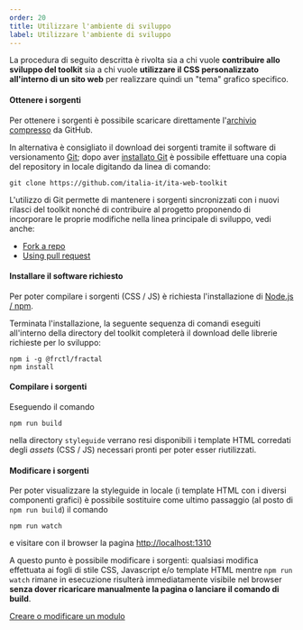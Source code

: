 ```yaml
---
order: 20
title: Utilizzare l'ambiente di sviluppo
label: Utilizzare l'ambiente di sviluppo
---
```


La procedura di seguito descritta è rivolta sia a chi vuole **contribuire allo sviluppo del toolkit**
sia a chi vuole **utilizzare il CSS personalizzato all'interno di un sito web**
per realizzare quindi un "tema" grafico specifico.

#### Ottenere i sorgenti

Per ottenere i sorgenti è possibile scaricare direttamente
l'[archivio compresso](https://github.com/italia-it/ita-web-toolkit/releases/) da GitHub.

In alternativa è consigliato il download dei sorgenti tramite
il software di versionamento [Git](https://git-scm.com/);
dopo aver [installato Git](https://git-scm.com/book/it/v1/Per-Iniziare-Installare-Git)
è possibile effettuare una copia del repository in locale digitando da linea di comando:

```
git clone https://github.com/italia-it/ita-web-toolkit
```

L'utilizzo di Git permette di mantenere i sorgenti sincronizzati
con i nuovi rilasci del toolkit nonché di contribuire al progetto
proponendo di incorporare le proprie modifiche nella linea principale di sviluppo,
vedi anche:

* [Fork a repo](https://help.github.com/articles/fork-a-repo/)
* [Using pull request](https://help.github.com/articles/using-pull-requests/)

#### Installare il software richiesto

Per poter compilare i sorgenti (CSS / JS) è richiesta l'installazione di [Node.js / npm](https://nodejs.org).

Terminata l'installazione, la seguente sequenza di comandi eseguiti all'interno della directory del toolkit
completerà il download delle librerie richieste per lo sviluppo:

```
npm i -g @frctl/fractal
npm install
```

#### Compilare i sorgenti

Eseguendo il comando

```
npm run build
```

nella directory `styleguide` verrano resi disponibili i template HTML
corredati degli *assets* (CSS / JS) necessari pronti per poter esser riutilizzati.

#### Modificare i sorgenti

Per poter visualizzare la styleguide in locale (i template HTML con i diversi componenti grafici)
è possibile sostituire come ultimo passaggio (al posto di `npm run build`) il comando

```
npm run watch
```

e visitare con il browser la pagina [http://localhost:1310](http://localhost:1310)

A questo punto è possibile modificare i sorgenti: qualsiasi modifica effettuata ai fogli di stile CSS,
Javascript e/o template HTML mentre `npm run watch` rimane in esecuzione risulterà immediatamente visibile
nel browser **senza dover ricaricare manualmente la pagina o lanciare il comando di build**.

[Creare o modificare un modulo](/docs/moduli)
